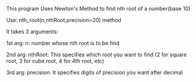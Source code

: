 This program Uses Newton's Method to find nth root of a number(base 10)

Use: nth_root(n,nthRoot,precision=20) method

It takes 3 arguments:

1st arg: n: number whose nth root is to be find

2nd arg: nthRoot: This specifies which root you want to find (2 for square root, 3 for cube root, 4 for 4th root, etc)

3rd arg: precision: It specifies digits of precision you want after decimal
